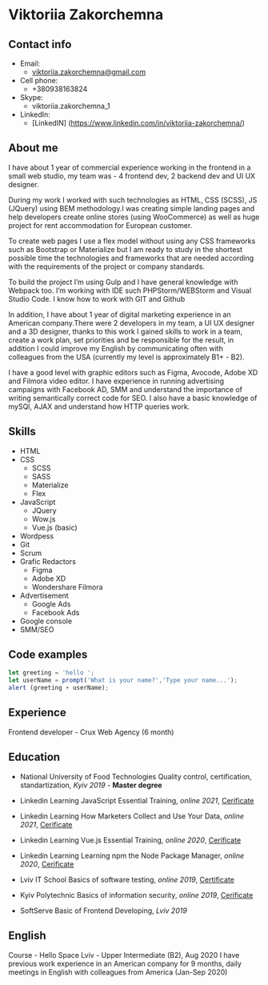 # Viktoriia Zakorchemna #

## Contact info ##
- Email:
  - viktoriia.zakorchemna@gmail.com
- Cell phone:
  - +380938163824
- Skype:
  - viktoriia.zakorchemna_1
- LinkedIn:
  - [LinkedIN] (https://www.linkedin.com/in/viktoriia-zakorchemna/)


## About me ##

I have about 1 year of commercial experience working in the frontend in a small web studio, my team was - 4 frontend dev, 2 backend dev and UI UX designer.

During my work I worked with such technologies as HTML, CSS (SCSS), JS (JQuery) using BEM methodology.I was creating simple landing pages and help developers create online stores (using WooCommerce) as well as huge project for rent accommodation for European customer. 

To create web pages I use a flex model without using any CSS frameworks such as Bootstrap or Materialize but I am ready to study in the shortest possible time the technologies and frameworks that are needed according with the requirements of the project or company standards. 

To build the project I’m using Gulp and I have general knowledge with Webpack too.
I’m working with  IDE such PHPStorm/WEBStorm and Visual Studio Code. I know how to work with GIT and Github

In addition, I have about 1 year of digital marketing experience in an American company.There were 2 developers in my team, a UI UX designer and a 3D designer, thanks to this work I gained skills to work in a team, create a work plan, set priorities and be responsible for the result, in addition I could improve my English by communicating often with colleagues from the USA (currently my level is approximately  B1+ - B2).

I have a good level with graphic editors such as Figma, Avocode, Adobe XD and Filmora video editor. I have experience in running advertising campaigns with Facebook AD, SMM and understand the importance of writing semantically correct code for SEO. I also have a basic knowledge of mySQl, AJAX and understand how HTTP queries work.


## Skills ##

* HTML
* CSS
  * SCSS
  * SASS
  * Materialize
  * Flex
* JavaScript
  * JQuery
  * Wow.js
  * Vue.js (basic)
* Wordpess
* Git
* Scrum
* Grafic Redactors
  * Figma
  * Adobe XD
  * Wondershare Filmora
* Advertisement
  * Google Ads
  * Facebook Ads
* Google console
* SMM/SEO

## Code examples ##
```javascript
let greeting = 'hello ';
let userName = prompt('What is your name?','Type your name...');
alert (greeting + userName);
```

## Experience ## 
Frontend developer - Crux Web Agency (6 month)


## Education ## 
 
* National University of Food Technologies 
  Quality control, certification, standartization, _Kyiv 2019_ - **Master degree**

* Linkedin Learning
  JavaScript Essential Training, _online 2021_, [Cerificate](https://drive.google.com/file/d/1hx8Dhr6o8OV85WsNmnNHdFWAgLxzwm-I/view?usp=sharing)
* Linkedin Learning
  How Marketers Collect and Use Your Data, _online 2021_, [Cerificate](https://drive.google.com/file/d/1-rq51PfVbUXSbmIUrG6s14e2zwXO4_fR/view?usp=sharing)
* Linkedin Learning
  Vue.js Essential Training, _online 2020_, [Cerificate](https://drive.google.com/file/d/1rtjYpVG_3oVe6kH2-T-ZIpGX_1K0kRnS/view?usp=sharing)
* Linkedin Learning 
  Learning npm the Node Package Manager, _online 2020_, [Cerificate](https://drive.google.com/file/d/1rKIb6IpWTcwaEQUhmD-sC4jjp6YMTpwf/view?usp=sharing)
* Lviv IT School
  Basics of software testing, _online 2019_, [Certificate](https://courses.prometheus.org.ua:18090/downloads/f7139f3125bd4a29b8142a812f6189f2/Certificate.pdf)
* Kyiv Polytechnic
  Basics of information security, _online 2019_, [Cerificate](https://courses.prometheus.org.ua:18090/downloads/46a3d8d81f4a4a0c92f890e05406916c/Certificate.pdf)
* SoftServe 
  Basic of Frontend Developing, _Lviv 2019_
  
  

## English ## 
Course - Hello Space Lviv - Upper Intermediate (B2), Aug 2020
I have previous work experience in an American company for 9 months, daily meetings in English with colleagues from America (Jan-Sep 2020)

